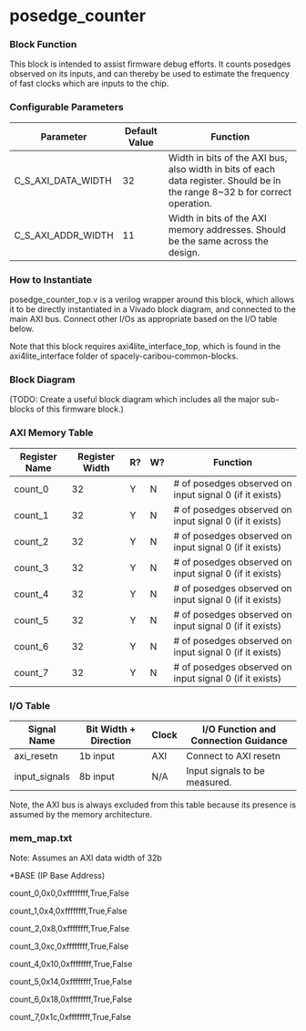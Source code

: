 # posedge_counter

### Block Function
This block is intended to assist firmware debug efforts. It counts posedges observed on its inputs, and can thereby be used to estimate the frequency of fast clocks which are inputs to the chip. 

### Configurable Parameters

| Parameter     | Default Value	          | Function  |
| ------------- | ----------------------- | ------- |
| C_S_AXI_DATA_WIDTH        | 32    | Width in bits of the AXI bus, also width in bits of each data register. Should be in the range 8~32 b for correct operation. |
| C_S_AXI_ADDR_WIDTH        | 11    | Width in bits of the AXI memory addresses. Should be the same across the design. | 


### How to Instantiate
posedge_counter_top.v is a verilog wrapper around this block, which allows it to be directly instantiated in a Vivado block diagram, and connected to the main AXI bus. Connect other I/Os as appropriate based on the I/O table below.

Note that this block requires axi4lite_interface_top, which is found in the axi4lite_interface folder of spacely-caribou-common-blocks.


### Block Diagram
(TODO: Create a useful block diagram which includes all the major sub-blocks of this firmware block.)

### AXI Memory Table 

| Register Name       | Register Width            | R?   | W?   | Function                             |
| -------------       | -------------------- | ---- | ---- | ------------------------------------ |
|count_0 | 32 | Y | N | # of posedges observed on input signal 0 (if it exists) |
|count_1 | 32 | Y | N | # of posedges observed on input signal 0 (if it exists) |
|count_2 | 32 | Y | N | # of posedges observed on input signal 0 (if it exists) |
|count_3 | 32 | Y | N | # of posedges observed on input signal 0 (if it exists) |
|count_4 | 32 | Y | N | # of posedges observed on input signal 0 (if it exists) |
|count_5 | 32 | Y | N | # of posedges observed on input signal 0 (if it exists) |
|count_6 | 32 | Y | N | # of posedges observed on input signal 0 (if it exists) |
|count_7 | 32 | Y | N | # of posedges observed on input signal 0 (if it exists) |



### I/O Table 

| Signal Name       | Bit Width + Direction          | Clock   | I/O Function and Connection Guidance |
| -------------     | ------------------------------ | ------- | ------------------------------------ |
|axi_resetn| 1b input | AXI | Connect to AXI resetn |
|input_signals| 8b input | N/A | Input signals to be measured. |



Note, the AXI bus is always excluded from this table because its presence is assumed by the memory architecture.

### mem_map.txt

Note: Assumes an AXI data width of 32b

*BASE (IP Base Address)

count_0,0x0,0xffffffff,True,False

count_1,0x4,0xffffffff,True,False

count_2,0x8,0xffffffff,True,False

count_3,0xc,0xffffffff,True,False

count_4,0x10,0xffffffff,True,False

count_5,0x14,0xffffffff,True,False

count_6,0x18,0xffffffff,True,False

count_7,0x1c,0xffffffff,True,False



